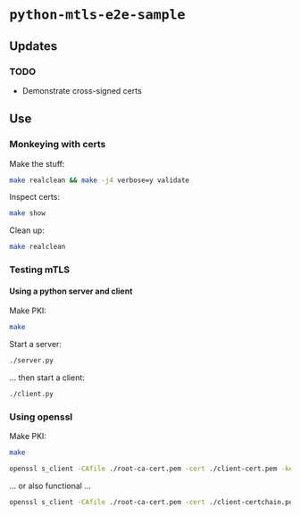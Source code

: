 # `python-mtls-e2e-sample`

## Updates

### TODO

* Demonstrate cross-signed certs

## Use

### Monkeying with certs

Make the stuff:

```bash
make realclean && make -j4 verbose=y validate
```
Inspect certs:

```bash
make show
```

Clean up:

```bash
make realclean
```

### Testing mTLS

#### Using a python server and client

Make PKI:

```bash
make
```

Start a server:

```bash
./server.py
```

... then start a client:

```bash
./client.py
```

### Using openssl

Make PKI:

```bash
make
```

```bash
openssl s_client -CAfile ./root-ca-cert.pem -cert ./client-cert.pem -key ./client-key.pem -cert_chain ./client-certchain.pem -connect myserver.cluster.local:8443 -pass file:passphrase.txt
```

... or also functional ...

```bash
openssl s_client -CAfile ./root-ca-cert.pem -cert ./client-certchain.pem -key ./client-key.pem -cert_chain ./client-certchain.pem -connect myserver.cluster.local:8443 -pass file:passphrase.txt
```
